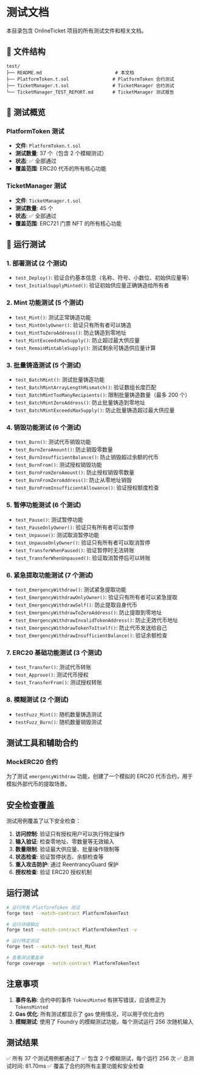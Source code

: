 # 测试文档

本目录包含 OnlineTicket 项目的所有测试文件和相关文档。

## 📁 文件结构

```
test/
├── README.md                           # 本文档
├── PlatformToken.t.sol                # PlatformToken 合约测试
├── TicketManager.t.sol                # TicketManager 合约测试
└── TicketManager_TEST_REPORT.md       # TicketManager 测试报告
```

## 🧪 测试概览

### PlatformToken 测试

- **文件**: `PlatformToken.t.sol`
- **测试数量**: 37 个（包含 2 个模糊测试）
- **状态**: ✅ 全部通过
- **覆盖范围**: ERC20 代币的所有核心功能

### TicketManager 测试

- **文件**: `TicketManager.t.sol`
- **测试数量**: 45 个
- **状态**: ✅ 全部通过
- **覆盖范围**: ERC721 门票 NFT 的所有核心功能

## 🚀 运行测试

### 1. 部署测试 (2 个测试)

- `test_Deploy()`: 验证合约基本信息（名称、符号、小数位、初始供应量等）
- `test_InitialSupplyMinted()`: 验证初始供应量正确铸造给所有者

### 2. Mint 功能测试 (5 个测试)

- `test_Mint()`: 测试正常铸造功能
- `test_MintOnlyOwner()`: 验证只有所有者可以铸造
- `test_MintToZeroAddress()`: 防止铸造到零地址
- `test_MintExceedsMaxSupply()`: 防止超过最大供应量
- `test_RemainMintableSupply()`: 测试剩余可铸造供应量计算

### 3. 批量铸造测试 (5 个测试)

- `test_BatchMint()`: 测试批量铸造功能
- `test_BatchMintArrayLengthMismatch()`: 验证数组长度匹配
- `test_BatchMintTooManyRecipients()`: 限制批量铸造数量（最多 200 个）
- `test_BatchMintZeroAddress()`: 防止批量铸造到零地址
- `test_BatchMintExceedsMaxSupply()`: 防止批量铸造超过最大供应量

### 4. 销毁功能测试 (6 个测试)

- `test_Burn()`: 测试代币销毁功能
- `test_BurnZeroAmount()`: 防止销毁零数量
- `test_BurnInsufficientBalance()`: 防止销毁超过余额的代币
- `test_BurnFrom()`: 测试授权销毁功能
- `test_BurnFromZeroAmount()`: 防止授权销毁零数量
- `test_BurnFromZeroAddress()`: 防止从零地址销毁
- `test_BurnFromInsufficientAllowance()`: 验证授权额度检查

### 5. 暂停功能测试 (6 个测试)

- `test_Pause()`: 测试暂停功能
- `test_PauseOnlyOwner()`: 验证只有所有者可以暂停
- `test_Unpause()`: 测试取消暂停功能
- `test_UnpauseOnlyOwner()`: 验证只有所有者可以取消暂停
- `test_TransferWhenPaused()`: 验证暂停时无法转账
- `test_TransferWhenUnpaused()`: 验证取消暂停后可以转账

### 6. 紧急提取功能测试 (7 个测试)

- `test_EmergencyWithdraw()`: 测试紧急提取功能
- `test_EmergencyWithdrawOnlyOwner()`: 验证只有所有者可以紧急提取
- `test_EmergencyWithdrawSelf()`: 防止提取自身代币
- `test_EmergencyWithdrawToZeroAddress()`: 防止提取到零地址
- `test_EmergencyWithdrawInvalidTokenAddress()`: 防止无效代币地址
- `test_EmergencyWithdrawTokenToItself()`: 防止代币发送给自己
- `test_EmergencyWithdrawInsufficientBalance()`: 验证余额检查

### 7. ERC20 基础功能测试 (3 个测试)

- `test_Transfer()`: 测试代币转账
- `test_Approve()`: 测试代币授权
- `test_TransferFrom()`: 测试授权转账

### 8. 模糊测试 (2 个测试)

- `testFuzz_Mint()`: 随机数量铸造测试
- `testFuzz_Burn()`: 随机数量销毁测试

## 测试工具和辅助合约

### MockERC20 合约

为了测试 `emergencyWithdraw` 功能，创建了一个模拟的 ERC20 代币合约，用于模拟外部代币的提取场景。

## 安全检查覆盖

测试用例覆盖了以下安全检查：

1. **访问控制**: 验证只有授权用户可以执行特定操作
2. **输入验证**: 检查零地址、零数量等无效输入
3. **数量限制**: 验证最大供应量、批量操作限制等
4. **状态检查**: 验证暂停状态、余额检查等
5. **重入攻击防护**: 通过 ReentrancyGuard 保护
6. **授权检查**: 验证 ERC20 授权机制

## 运行测试

```bash
# 运行所有 PlatformToken 测试
forge test --match-contract PlatformTokenTest

# 运行详细输出
forge test --match-contract PlatformTokenTest -v

# 运行特定测试
forge test --match-test test_Mint

# 查看测试覆盖率
forge coverage --match-contract PlatformTokenTest
```

## 注意事项

1. **事件名称**: 合约中的事件 `ToknesMinted` 有拼写错误，应该修正为 `TokensMinted`
2. **Gas 优化**: 所有测试都显示了 gas 使用情况，可以用于优化合约
3. **模糊测试**: 使用了 Foundry 的模糊测试功能，每个测试运行 256 次随机输入

## 测试结果

✅ 所有 37 个测试用例都通过了
✅ 包含 2 个模糊测试，每个运行 256 次
✅ 总测试时间: 81.70ms
✅ 覆盖了合约的所有主要功能和安全检查
